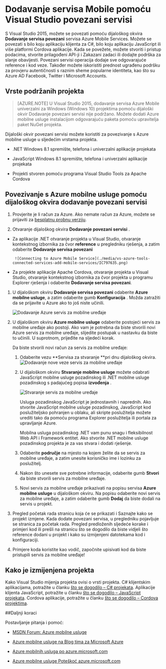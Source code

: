 <properties 
   pageTitle="Dodavanje servisa Mobile pomoću povezani servisi u Visual Studio | Microsoft Azure"
   description="Dodajte mobilne usluge pomoću dijaloškog okvira Visual Studio dodavanje povezani servisi"
   services="visual-studio-online"
   documentationCenter="na"
   authors="mlhoop"
   manager="douge"
   editor="" />
<tags 
   ms.service="visual-studio-online"
   ms.devlang="na"
   ms.topic="article"
   ms.tgt_pltfrm="na"
   ms.workload="mobile"
   ms.date="12/16/2015"
   ms.author="mlearned" />

# <a name="adding-mobile-services-by-using-visual-studio-connected-services"></a>Dodavanje servisa Mobile pomoću Visual Studio povezani servisi

S Visual Studio 2015, možete se povezati pomoću dijaloškog okvira **Dodavanje servisa povezani** servisa Azure Mobile Services. Možete se povezati s bilo koju aplikaciju klijenta za C#, bilo koju aplikaciju JavaScript ili više platformi Cordova aplikacije. Kada se povežete, možete stvoriti i pristup podacima, stvorite prilagođeni API-ji i Zakazani zadaci ili dodajte podrška za slanje obavijesti.  Povezani servisi operacija dodaje sve odgovarajuće reference i kod veze. Također možete iskoristiti prednost ugrađenu podršku za provjeru autentičnosti s raznim sheme popularne identiteta, kao što su Azure AD Facebook, Twitter i Microsoft Accounts.

## <a name="supported-project-types"></a>Vrste podržanih projekta

>[AZURE.NOTE] U Visual Studio 2015, dodavanje servisa Azure Mobile univerzalni za Windows (Windows 10) projektima pomoću dijaloški okvir Dodavanje povezani servisi nije podržano. Možete dodati Azure mobilne usluge instalacijom odgovarajuću paketa pomoću upravitelja paket NuGet projekta.

Dijaloški okvir povezani servisi možete koristiti za povezivanje s Azure mobilne usluge u sljedećim vrstama projekta.

- .NET Windows 8.1 spremište, telefona i univerzalni aplikacije projekata

- JavaScript Windows 8.1 spremište, telefona i univerzalni aplikacije projekata

- Projekti stvoren pomoću programa Visual Studio Tools za Apache Cordova


## <a name="connect-to-azure-mobile-services-using-the-add-connected-services-dialog"></a>Povezivanje s Azure mobilne usluge pomoću dijaloškog okvira dodavanje povezani servisi

1. Provjerite je li račun za Azure. Ako nemate račun za Azure, možete se prijaviti za [besplatnu probnu verziju](http://go.microsoft.com/fwlink/?LinkId=518146).

1. Otvaranje dijaloškog okvira **Dodavanje povezani servisi** .
 - Za aplikacije .NET otvaranje projekta u Visual Studio, otvaranje kontekstnog izbornika za čvor **reference** u pregledniku rješenja, a zatim odaberite **Dodavanje servisa povezani**
 
        ![Connecting to Azure Mobile Service](./media/vs-azure-tools-connected-services-add-mobile-services/IC797635.png)

 - Za projekte aplikacije Apache Cordova, otvaranje projekta u Visual Studio, otvaranje kontekstnog izbornika za čvor projekta u programu Explorer rješenja i odaberite **Dodavanje servisa povezani**.

1. U dijaloškom okviru **Dodavanje servisa povezani** odaberite **Azure mobilne usluge**, a zatim odaberite gumb **Konfiguracija** . Možda zatražiti da se prijavite u Azure ako to još niste učinili.

    ![Dodavanje Azure servis za mobilne uređaje](./media/vs-azure-tools-connected-services-add-mobile-services/IC797636.png)

1. U dijaloškom okviru **Azure mobilne usluge** odaberite postojeći servis za mobilne uređaje ako postoji. Ako vam je potrebna da biste stvorili novi Azure servis za mobilne uređaje, slijedite postupak u nastavku da biste to učinili. U suprotnom, prijeđite na sljedeći korak.

    Da biste stvorili novi račun za servis za mobilne uređaje:
    1. Odaberite vezu **Servisa za stvaranje **pri dnu dijaloškog okvira.
        ![Dodavanje nove veze servis za mobilne uređaje](./media/vs-azure-tools-connected-services-add-mobile-services/IC797637.png)




    2. U dijaloškom okviru **Stvaranje mobilne usluge** možete odabrati JavaScript mobilne usluge pozadinskog ili .NET mobilne usluge pozadinskog s padajućeg popisa **izvođenja** . 
  
        ![Stvaranje servis za mobilne uređaje](./media/vs-azure-tools-connected-services-add-mobile-services/IC797638.png)

        Usluga pozadinskog JavaScript je jednostavnih i naprednih. Ako stvorite JavaScript mobilne usluge pozadinskog, JavaScript kod poslužiteljsko pohranjen u oblaku, ali skripte poslužitelja možete urediti tako da pomoću programa Explorer poslužitelja ili portala za upravljanje Azure. 

        Mobilna usluga pozadinskog .NET vam punu snagu i fleksibilnost Web API i Framework entitet. Ako stvorite .NET mobilne usluge pozadinskog projekta je za vas stvara i dodati rješenje. 

    1. Odaberite **područje** na mjesto na kojem želite da se servis za mobilne uređaje, a zatim unesite korisničko ime i lozinku za poslužitelj.
 
    1. Nakon što unesete sve potrebne informacije, odaberite gumb **Stvori** da biste stvorili servis za mobilne uređaje.
    2. Novi servis za mobilne uređaje prikazivati na popisu servisa **Azure mobilne usluge** u dijaloškom okviru. Na popisu odaberite novi servis za mobilne uređaje, a zatim odaberite gumb **Dodaj** da biste dodali na servis u projekt.
    

1. Pregled početak rada stranicu koja će se prikazati i Saznajte kako se projekt izmjene. Kada dodate povezani servisa, u pregledniku pojavljuje se stranica za početak rada. Pregled predloženih sljedeće korake i primjeri kod ili prešli na stranicu što se dogodilo da biste vidjeli što reference dodani u projekt i kako su izmijenjeni datotekama kod i konfiguraciji.

1. Primjere koda koristite kao vodič, započnite upisivati kod da biste pristupili servis za mobilne uređaje!

## <a name="how-your-project-is-modified"></a>Kako je izmijenjena projekta

Kako Visual Studio mijenja projekta ovisi o vrsti projekta. C# klijentskim aplikacijama, potražite u članku [što se dogodilo – C# projekata](http://go.microsoft.com/fwlink/p/?LinkId=513119). Aplikacije klijenta JavaScript, potražite u članku [što se dogodilo – JavaScript projekata](http://go.microsoft.com/fwlink/p/?LinkId=513120). Cordova aplikacije, potražite u članku [što se dogodilo – Cordova projektima](http://go.microsoft.com/fwlink/p/?LinkId=513116).


##<a name="next-steps"></a>Daljnji koraci

Postavljanje pitanja i pomoć: 

 - [MSDN Forum: Azure mobilne usluge](https://social.msdn.microsoft.com/forums/azure/home?forum=azuremobile)

 - [Azure mobilne usluge na Blog tima za Microsoft Azure](https://azure.microsoft.com/blog/topics/mobile/)

 - [Azure mobilnih usluga po azure.microsoft.com](https://azure.microsoft.com/services/mobile-services/)

 - [Azure mobilne usluge Poteškoć azure.microsoft.com](https://azure.microsoft.com/documentation/services/mobile-services/)



